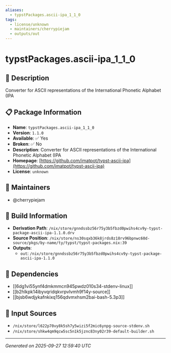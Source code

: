 ```yaml
---
aliases:
  - typstPackages.ascii-ipa_1_1_0
tags:
  - license/unknown
  - maintainers/cherrypiejam
  - outputs/out
---
```


# typstPackages.ascii-ipa_1_1_0

## 📝 Description

Converter for ASCII representations of the International Phonetic Alphabet (IPA

## 📋 Package Information

- **Name**: `typstPackages.ascii-ipa_1_1_0`
- **Version**: `1.1.0`
- **Available**: ✅ Yes
- **Broken**: ✅ No
- **Description**: Converter for ASCII representations of the International Phonetic Alphabet (IPA
- **Homepage**: [https://github.com/imatpot/typst-ascii-ipa](https://github.com/imatpot/typst-ascii-ipa)
- **License**: `unknown`
## 👥 Maintainers

- @cherrypiejam


## 🔧 Build Information

- **Derivation Path**: `/nix/store/gnndssbz56r75y3b5fbzd0pwihs4cv9y-typst-package-ascii-ipa-1.1.0.drv`
- **Source Position**: `/nix/store/ns30sqxb36k8jrds8z18rv96bpnwc60d-source/pkgs/by-name/ty/typst/typst-packages.nix:39`
- **Outputs**:
  - `out`:  `/nix/store/gnndssbz56r75y3b5fbzd0pwihs4cv9y-typst-package-ascii-ipa-1.1.0`

## 🔗 Dependencies

- [[6dg1vi55ynf4dmkmmcn945pwdz010s34-stdenv-linux]]
- [[b2hlkpk14ibyvqridqkvrpvlvmh9f14y-source]]
- [[bjsb6wdjykafnkixq156qdvmxhsm2bai-bash-5.3p3]]

## 📁 Input Sources

- `/nix/store/l622p70vy8k5sh7y5wizi5f2mic6ynpg-source-stdenv.sh`
- `/nix/store/shkw4qm9qcw5sc5n1k5jznc83ny02r39-default-builder.sh`

---
*Generated on 2025-09-27 12:59:40 UTC*
